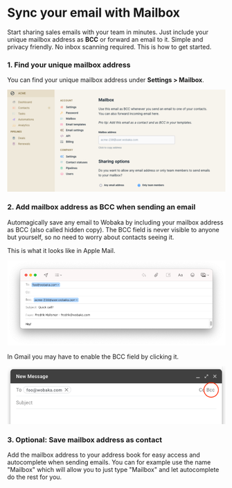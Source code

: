 # Sync your email with Mailbox

Start sharing sales emails with your team in minutes. Just include your unique mailbox address as **BCC** or forward an email to it. Simple and privacy friendly. No inbox scanning required. This is how to get started.

### 1. Find your unique mailbox address

You can find your unique mailbox address under **Settings &gt; Mailbox**.

![Find your mailbox address in settings](../.gitbook/assets/screenshot-2021-07-06-at-11.25.43.png)

### 2. Add mailbox address as BCC when sending an email

Automagically save any email to Wobaka by including your mailbox address as BCC \(also called hidden copy\). The BCC field is never visible to anyone but yourself, so no need to worry about contacts seeing it.

This is what it looks like in Apple Mail.

![Include mailbox address as BCC to automagically save emails to Wobaka](../.gitbook/assets/screenshot-2021-07-06-at-11.10.04.png)

In Gmail you may have to enable the BCC field by clicking it.

![Show the BCC field in Gmail](../.gitbook/assets/screenshot-2021-07-06-at-11.17.23.png)

### 3. Optional: Save mailbox address as contact

Add the mailbox address to your address book for easy access and autocomplete when sending emails. You can for example use the name "Mailbox" which will allow you to just type "Mailbox" and let autocomplete do the rest for you.

